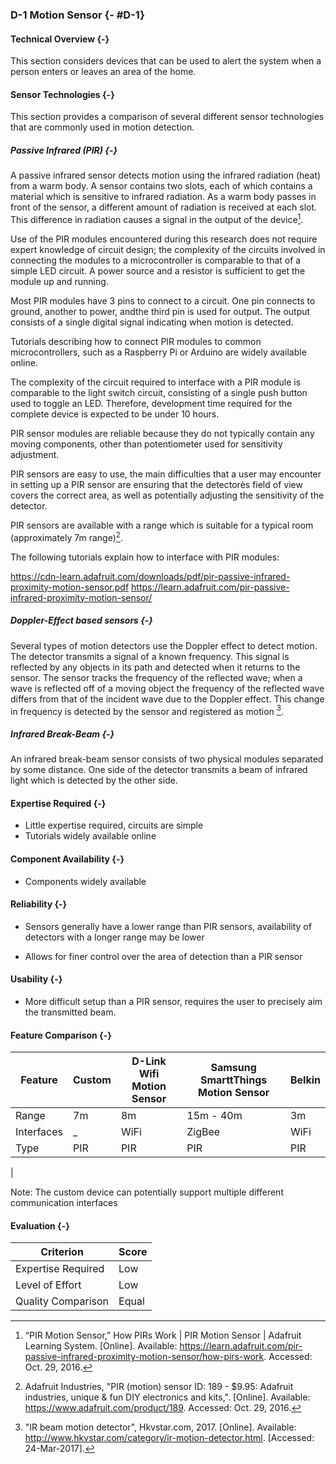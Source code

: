 ### D-1 Motion Sensor {- #D-1}

#### Technical Overview {-}

This section considers devices that can be used to alert the system when a person enters or leaves
an area of the home.

#### Sensor Technologies {-}

This section provides a comparison of several different sensor technologies that are commonly used
in motion detection.

##### Passive Infrared (PIR) {-}

A passive infrared sensor detects motion using the infrared radiation (heat) from a warm body. A
sensor contains two slots, each of which contains a material which is sensitive to infrared
radiation. As a warm body passes in front of the sensor, a different amount of radiation is received
at each slot. This difference in radiation causes a signal in the output of the device[^D-1-1].

Use of the PIR modules encountered during this research does not require expert knowledge of circuit
design; the complexity of the circuits involved in connecting the modules to a microcontroller is
comparable to that of a simple LED circuit. A power source and a resistor is sufficient to get the
module up and running.

Most PIR modules have 3 pins to connect to a circuit. One pin connects to ground, another to power,
andthe third pin is used for output. The output consists of a single digital signal indicating when
motion is detected.

Tutorials describing how to connect PIR modules to common microcontrollers, such as a Raspberry Pi
or Arduino are widely available online.

The complexity of the circuit required to interface with a PIR module is comparable to the light
switch circuit, consisting of a single push button used to toggle an LED. Therefore, development
time required for the complete device is expected to be under 10 hours.

PIR sensor modules are reliable because they do not typically contain any moving components, other
than potentiometer used for sensitivity adjustment.

PIR sensors are easy to use, the main difficulties that a user may encounter in setting up a PIR
sensor are ensuring that the detectorès field of view covers the correct area, as well as
potentially adjusting the sensitivity of the detector.

PIR sensors are available with a range which is suitable for a typical room (approximately 7m
range)[^D-1-2].

The following tutorials explain how to interface with PIR modules:

<https://cdn-learn.adafruit.com/downloads/pdf/pir-passive-infrared-proximity-motion-sensor.pdf>
<https://learn.adafruit.com/pir-passive-infrared-proximity-motion-sensor/>


##### Doppler-Effect based sensors {-}

Several types of motion detectors use the Doppler effect to detect motion. The detector transmits a
signal of a known frequency. This signal is reflected by any objects in its path and detected when
it returns to the sensor. The sensor tracks the frequency of the reflected wave; when a wave is
reflected off of a moving object the frequency of the reflected wave differs from that of the
incident wave due to the Doppler effect. This change in frequency is detected by the sensor and
registered as motion [^D-1-3].

##### Infrared Break-Beam {-}

An infrared break-beam sensor consists of two physical modules separated by some distance.  One side
of the detector transmits a beam of infrared light which is detected by the other side.

#### Expertise Required {-}

- Little expertise required, circuits are simple
- Tutorials widely available online

#### Component Availability {-}

- Components widely available

#### Reliability {-}

- Sensors generally have a lower range than PIR sensors, availability of detectors with a longer
    range may be lower

- Allows for finer control over the area of detection than a PIR sensor

#### Usability {-}

- More difficult setup than a PIR sensor, requires the user to precisely aim the transmitted beam.

#### Feature Comparison {-}

| Feature    | Custom | D-Link Wifi Motion Sensor | Samsung SmarttThings Motion Sensor  | Belkin |
| -------    | ------ | ------------------------- | ----------------------------------- | ------ |
| Range      | 7m     | 8m                        | 15m - 40m                           | 3m     |
| Interfaces | _      | WiFi                      | ZigBee                              | WiFi   |
| Type       | PIR    | PIR                       | PIR                                 | PIR
|

Note: The custom device can potentially support multiple different communication interfaces

#### Evaluation {-}

| Criterion          | Score |
| ---------          | ----- |
| Expertise Required | Low   |
| Level of Effort    | Low   |
| Quality Comparison | Equal |

[^D-1-1]: “PIR Motion Sensor,” How PIRs Work | PIR Motion Sensor | Adafruit Learning System. [Online]. Available: <https://learn.adafruit.com/pir-passive-infrared-proximity-motion-sensor/how-pirs-work>. Accessed: Oct. 29, 2016.

[^D-1-2]: Adafruit Industries, "PIR (motion) sensor ID: 189 - $9.95: Adafruit industries, unique & fun DIY electronics and kits,". [Online]. Available: <https://www.adafruit.com/product/189>. Accessed: Oct. 29, 2016.

[^D-1-3]: "IR beam motion detector", Hkvstar.com, 2017. [Online]. Available: <http://www.hkvstar.com/category/ir-motion-detector.html>. [Accessed: 24-Mar-2017].